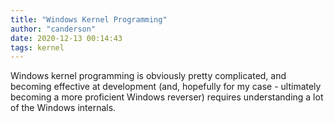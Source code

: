 ```yaml
---
title: "Windows Kernel Programming"
author: "canderson"
date: 2020-12-13 00:14:43
tags: kernel
---
```


Windows kernel programming is obviously pretty complicated, and becoming effective at development (and, hopefully for my case - ultimately becoming a more proficient Windows reverser) requires understanding a lot of the Windows internals. 